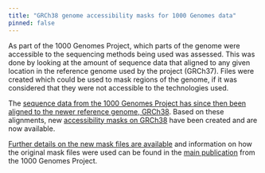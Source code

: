```yaml
---
title: "GRCh38 genome accessibility masks for 1000 Genomes data"
pinned: false
---
```


As part of the 1000 Genomes Project, which parts of the genome were accessible to the sequencing methods being used was assessed. This was done by looking at the amount of sequence data that aligned to any given location in the reference genome used by the project (GRCh37). Files were created which could be used to mask regions of the genome, if it was considered that they were not accessible to the technologies used.

The [sequence data from the 1000 Genomes Project has since then been aligned to the newer reference genome, GRCh38](http://ftp.1000genomes.ebi.ac.uk/vol1/ftp/data_collections/1000_genomes_project/README.1000genomes.GRCh38DH.alignment). Based on these alignments, new [accessibility masks on GRCh38](http://ftp.1000genomes.ebi.ac.uk/vol1/ftp/data_collections/1000_genomes_project/working/20160622_genome_mask_GRCh38) have been created and are now available. 

[Further details on the new mask files are available](http://ftp.1000genomes.ebi.ac.uk/vol1/ftp/data_collections/1000_genomes_project/working/20160622_genome_mask_GRCh38/README.accessible_genome_mask.20160622) and information on how the original mask files were used can be found in the [main publication](http://www.nature.com/nature/journal/v526/n7571/full/nature15393.html) from the 1000 Genomes Project. 
